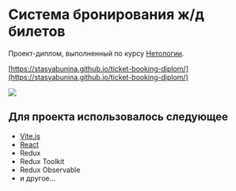 # Система бронирования ж/д билетов

Проект-диплом, выполненный по курсу [Нетологии](https://netology.ru/).

[https://stasyabunina.github.io/ticket-booking-diplom/](https://stasyabunina.github.io/ticket-booking-diplom/)

![](ticket-booking-diplom.gif)

## Для проекта использовалось следующее
+ [Vite.js](https://vitejs.dev/) 
+ [React](https://reactjs.org) 
+ Redux
+ Redux Toolkit
+ Redux Observable
+ и другое...
